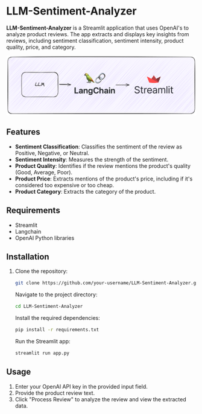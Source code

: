 # LLM-Sentiment-Analyzer

**LLM-Sentiment-Analyzer** is a Streamlit application that uses OpenAI's to analyze product reviews. The app extracts and displays key insights from reviews, including sentiment classification, sentiment intensity, product quality, price, and category.

![img](https://github.com/ChristianLaurean/LLM-Sentiment-Analyzer/blob/main/assets/Untitled-2024-08-30-1809.png)

## Features

- **Sentiment Classification**: Classifies the sentiment of the review as Positive, Negative, or Neutral.
- **Sentiment Intensity**: Measures the strength of the sentiment.
- **Product Quality**: Identifies if the review mentions the product's quality (Good, Average, Poor).
- **Product Price**: Extracts mentions of the product's price, including if it's considered too expensive or too cheap.
- **Product Category**: Extracts the category of the product.

## Requirements

- Streamlit
- Langchain
- OpenAI Python libraries

## Installation

1. Clone the repository:
   ```bash
   git clone https://github.com/your-username/LLM-Sentiment-Analyzer.git
   ```
   Navigate to the project directory:
   ```bash
   cd LLM-Sentiment-Analyzer
   ```
   Install the required dependencies:
   ```bash
   pip install -r requirements.txt
   ```
   Run the Streamlit app:
   ```bash
   streamlit run app.py
   ```

## Usage

1. Enter your OpenAI API key in the provided input field.
2. Provide the product review text.
3. Click "Process Review" to analyze the review and view the extracted data.
